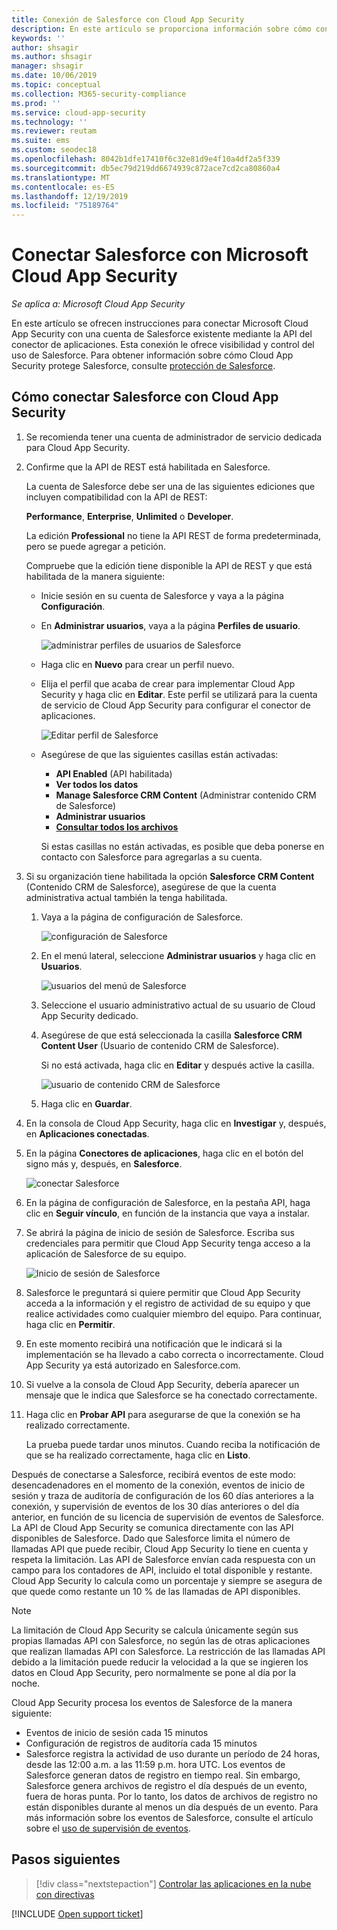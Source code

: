 ```yaml
---
title: Conexión de Salesforce con Cloud App Security
description: En este artículo se proporciona información sobre cómo conectar Salesforce con Cloud App Security mediante el conector de API para la visibilidad y el control del uso.
keywords: ''
author: shsagir
ms.author: shsagir
manager: shsagir
ms.date: 10/06/2019
ms.topic: conceptual
ms.collection: M365-security-compliance
ms.prod: ''
ms.service: cloud-app-security
ms.technology: ''
ms.reviewer: reutam
ms.suite: ems
ms.custom: seodec18
ms.openlocfilehash: 8042b1dfe17410f6c32e81d9e4f10a4df2a5f339
ms.sourcegitcommit: db5ec79d219dd6674939c872ace7cd2ca80860a4
ms.translationtype: MT
ms.contentlocale: es-ES
ms.lasthandoff: 12/19/2019
ms.locfileid: "75189764"
---
```

# <a name="connect-salesforce-to-microsoft-cloud-app-security"></a>Conectar Salesforce con Microsoft Cloud App Security

*Se aplica a: Microsoft Cloud App Security*

En este artículo se ofrecen instrucciones para conectar Microsoft Cloud App Security con una cuenta de Salesforce existente mediante la API del conector de aplicaciones. Esta conexión le ofrece visibilidad y control del uso de Salesforce. Para obtener información sobre cómo Cloud App Security protege Salesforce, consulte [protección de Salesforce](protect-salesforce.md).

## <a name="how-to-connect-salesforce-to-cloud-app-security"></a>Cómo conectar Salesforce con Cloud App Security

1. Se recomienda tener una cuenta de administrador de servicio dedicada para Cloud App Security.

1. Confirme que la API de REST está habilitada en Salesforce.

    La cuenta de Salesforce debe ser una de las siguientes ediciones que incluyen compatibilidad con la API de REST:

    **Performance**, **Enterprise**, **Unlimited** o **Developer**.

    La edición **Professional** no tiene la API REST de forma predeterminada, pero se puede agregar a petición.

    Compruebe que la edición tiene disponible la API de REST y que está habilitada de la manera siguiente:

    * Inicie sesión en su cuenta de Salesforce y vaya a la página **Configuración**.

    * En **Administrar usuarios**, vaya a la página **Perfiles de usuario**.

        ![administrar perfiles de usuarios de Salesforce](media/salesforce-manageusers-profiles.png "administrar perfiles de usuarios de Salesforce")

    * Haga clic en **Nuevo** para crear un perfil nuevo.
    * Elija el perfil que acaba de crear para implementar Cloud App Security y haga clic en **Editar**. Este perfil se utilizará para la cuenta de servicio de Cloud App Security para configurar el conector de aplicaciones.

         ![Editar perfil de Salesforce](media/salesforce-edit-profile.png "editar perfil en Salesforce")

    * Asegúrese de que las siguientes casillas están activadas:
      * **API Enabled** (API habilitada)
      * **Ver todos los datos**
      * **Manage Salesforce CRM Content** (Administrar contenido CRM de Salesforce)
      * **Administrar usuarios**
      * **[Consultar todos los archivos](https://go.microsoft.com/fwlink/?linkid=2106480)**

      Si estas casillas no están activadas, es posible que deba ponerse en contacto con Salesforce para agregarlas a su cuenta.

1. Si su organización tiene habilitada la opción **Salesforce CRM Content** (Contenido CRM de Salesforce), asegúrese de que la cuenta administrativa actual también la tenga habilitada.

    1. Vaya a la página de configuración de Salesforce.

        ![configuración de Salesforce](media/salesforce-setup.png "configuración de Salesforce")

    1. En el menú lateral, seleccione **Administrar usuarios** y haga clic en **Usuarios**.

        ![usuarios del menú de Salesforce](media/salesforce-menu-users.png "menú de usuarios de Salesforce")

    1. Seleccione el usuario administrativo actual de su usuario de Cloud App Security dedicado.

    1. Asegúrese de que está seleccionada la casilla **Salesforce CRM Content User** (Usuario de contenido CRM de Salesforce).

        Si no está activada, haga clic en **Editar** y después active la casilla.

        ![usuario de contenido CRM de Salesforce](media/salesforce-crm-content-user.png "usuario de contenido CRM de Salesforce")

    1. Haga clic en **Guardar**.

1. En la consola de Cloud App Security, haga clic en **Investigar** y, después, en **Aplicaciones conectadas**.

1. En la página **Conectores de aplicaciones**, haga clic en el botón del signo más y, después, en **Salesforce**.

    ![conectar Salesforce](media/connect-salesforce.png "conectarse a Salesforce")

1. En la página de configuración de Salesforce, en la pestaña API, haga clic en **Seguir vínculo**, en función de la instancia que vaya a instalar.

1. Se abrirá la página de inicio de sesión de Salesforce. Escriba sus credenciales para permitir que Cloud App Security tenga acceso a la aplicación de Salesforce de su equipo.

    ![Inicio de sesión de Salesforce](media/salesforce-logon.png "inicio de sesión en Salesforce")

1. Salesforce le preguntará si quiere permitir que Cloud App Security acceda a la información y el registro de actividad de su equipo y que realice actividades como cualquier miembro del equipo. Para continuar, haga clic en **Permitir**.

1. En este momento recibirá una notificación que le indicará si la implementación se ha llevado a cabo correcta o incorrectamente. Cloud App Security ya está autorizado en Salesforce.com.

1. Si vuelve a la consola de Cloud App Security, debería aparecer un mensaje que le indica que Salesforce se ha conectado correctamente.

1. Haga clic en **Probar API** para asegurarse de que la conexión se ha realizado correctamente.

    La prueba puede tardar unos minutos. Cuando reciba la notificación de que se ha realizado correctamente, haga clic en **Listo**.

Después de conectarse a Salesforce, recibirá eventos de este modo: desencadenadores en el momento de la conexión, eventos de inicio de sesión y traza de auditoría de configuración de los 60 días anteriores a la conexión, y supervisión de eventos de los 30 días anteriores o del día anterior, en función de su licencia de supervisión de eventos de Salesforce. La API de Cloud App Security se comunica directamente con las API disponibles de Salesforce. Dado que Salesforce limita el número de llamadas API que puede recibir, Cloud App Security lo tiene en cuenta y respeta la limitación. Las API de Salesforce envían cada respuesta con un campo para los contadores de API, incluido el total disponible y restante. Cloud App Security lo calcula como un porcentaje y siempre se asegura de que quede como restante un 10 % de las llamadas de API disponibles.

> [!NOTE]
> La limitación de Cloud App Security se calcula únicamente según sus propias llamadas API con Salesforce, no según las de otras aplicaciones que realizan llamadas API con Salesforce.
> La restricción de las llamadas API debido a la limitación puede reducir la velocidad a la que se ingieren los datos en Cloud App Security, pero normalmente se pone al día por la noche.

Cloud App Security procesa los eventos de Salesforce de la manera siguiente:

* Eventos de inicio de sesión cada 15 minutos
* Configuración de registros de auditoría cada 15 minutos
* Salesforce registra la actividad de uso durante un período de 24 horas, desde las 12:00 a.m. a las 11:59 p.m. hora UTC. Los eventos de Salesforce generan datos de registro en tiempo real. Sin embargo, Salesforce genera archivos de registro el día después de un evento, fuera de horas punta. Por lo tanto, los datos de archivos de registro no están disponibles durante al menos un día después de un evento. Para más información sobre los eventos de Salesforce, consulte el artículo sobre el [uso de supervisión de eventos](https://developer.salesforce.com/docs/atlas.en-us.api_rest.meta/api_rest/using_resources_event_log_files.htm).

## <a name="next-steps"></a>Pasos siguientes

> [!div class="nextstepaction"]
> [Controlar las aplicaciones en la nube con directivas](control-cloud-apps-with-policies.md)

[!INCLUDE [Open support ticket](includes/support.md)]
